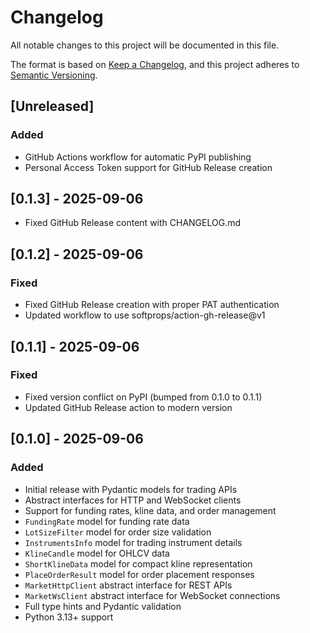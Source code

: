 # Changelog

All notable changes to this project will be documented in this file.

The format is based on [Keep a Changelog](https://keepachangelog.com/en/1.0.0/),
and this project adheres to [Semantic Versioning](https://semver.org/spec/v2.0.0.html).

## [Unreleased]

### Added
- GitHub Actions workflow for automatic PyPI publishing
- Personal Access Token support for GitHub Release creation

## [0.1.3] - 2025-09-06
- Fixed GitHub Release content with CHANGELOG.md

## [0.1.2] - 2025-09-06

### Fixed
- Fixed GitHub Release creation with proper PAT authentication
- Updated workflow to use softprops/action-gh-release@v1

## [0.1.1] - 2025-09-06

### Fixed
- Fixed version conflict on PyPI (bumped from 0.1.0 to 0.1.1)
- Updated GitHub Release action to modern version

## [0.1.0] - 2025-09-06

### Added
- Initial release with Pydantic models for trading APIs
- Abstract interfaces for HTTP and WebSocket clients
- Support for funding rates, kline data, and order management
- `FundingRate` model for funding rate data
- `LotSizeFilter` model for order size validation
- `InstrumentsInfo` model for trading instrument details
- `KlineCandle` model for OHLCV data
- `ShortKlineData` model for compact kline representation
- `PlaceOrderResult` model for order placement responses
- `MarketHttpClient` abstract interface for REST APIs
- `MarketWsClient` abstract interface for WebSocket connections
- Full type hints and Pydantic validation
- Python 3.13+ support
